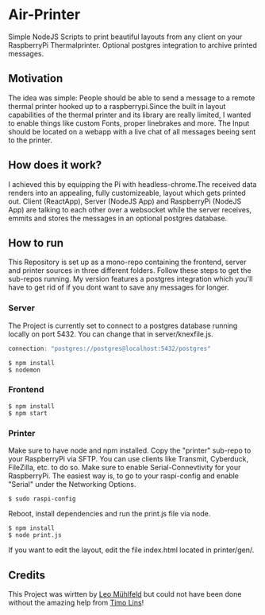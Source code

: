 # Air-Printer

Simple NodeJS Scripts to print beautiful layouts from any client on your RaspberryPi Thermalprinter. Optional postgres integration to archive printed messages.

## Motivation
The idea was simple: People should be able to send a message to a remote thermal printer hooked up to a raspberrypi.Since the built in layout capabilities of the thermal printer and its library are really limited, I wanted to enable things like custom Fonts, proper linebrakes and more. The Input should be located on a webapp with a live chat of all messages beeing sent to the printer.

## How does it work?
I achieved this by equipping the Pi with headless-chrome.The received data renders into an appealing, fully customizeable, layout which gets printed out.
Client (ReactApp), Server (NodeJS App) and RaspberryPi (NodeJS App) are talking to each other over a websocket while the server receives, emmits and stores the messages in an optional postgres database.

## How to run
This Repository is set up as a mono-repo containing the frontend, server and printer sources in three different folders.
Follow these steps to get the sub-repos running. My version features a postgres integration which you'll have to get rid of if you dont want to save any messages for longer.
### Server
The Project is currently set to connect to a postgres database running locally on port 5432. You can change that in server/knexfile.js.
```javascript
connection: "postgres://postgres@localhost:5432/postgres"
```
```
$ npm install
$ nodemon
```

### Frontend
```
$ npm install
$ npm start
```

### Printer
Make sure to have node and npm installed. Copy the "printer" sub-repo to your RaspberryPi via SFTP. You can use clients like Transmit, Cyberduck, FileZilla, etc. to do so. Make sure to enable Serial-Connevtivity for your RaspberryPi. The easiest way is, to go to your raspi-config and enable "Serial" under the Networking Options.

```
$ sudo raspi-config
```
Reboot, install dependencies and run the print.js file via node.
```
$ npm install
$ node print.js
```
If you want to edit the layout, edit the file index.html located in printer/gen/.

## Credits
This Project was wirtten by [Leo Mühlfeld](https://leomuehlfeld.at) but could not have been done without the amazing help from [Timo Lins](https://timo.sh)!
